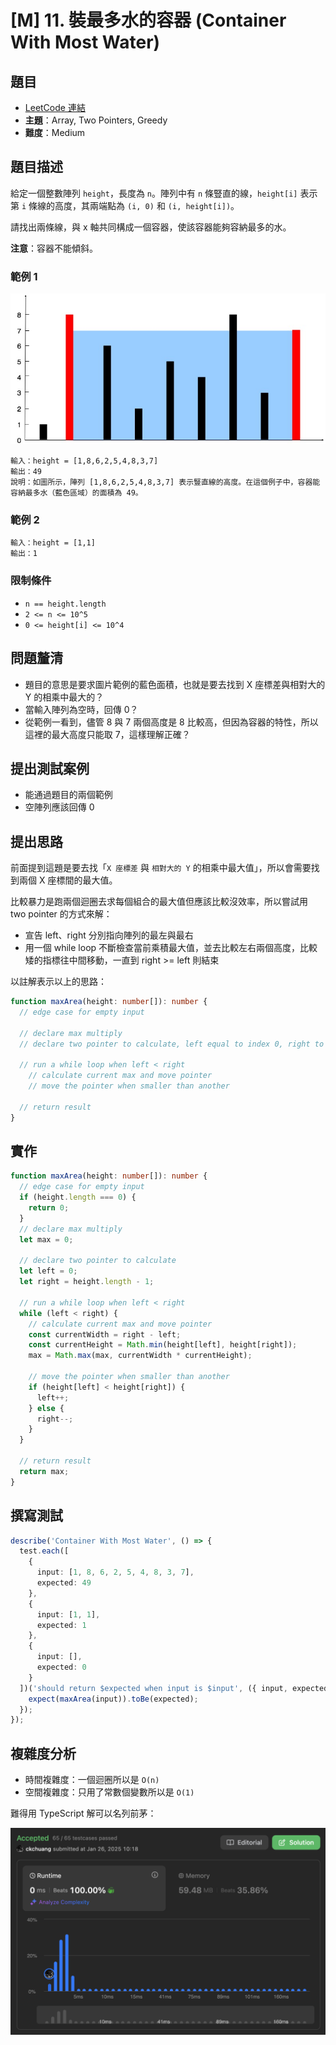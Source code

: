 # \[M\] 11. 裝最多水的容器 (Container With Most Water)

## 題目

- [LeetCode 連結](https://leetcode.com/problems/container-with-most-water)
- **主題**：Array, Two Pointers, Greedy
- **難度**：Medium

## 題目描述

給定一個整數陣列 `height`，長度為 `n`。陣列中有 `n` 條豎直的線，`height[i]` 表示第 `i` 條線的高度，其兩端點為 `(i, 0)` 和 `(i, height[i])`。

請找出兩條線，與 x 軸共同構成一個容器，使該容器能夠容納最多的水。

**注意**：容器不能傾斜。

### 範例 1

![11.jpg](./11.jpg)

```plain
輸入：height = [1,8,6,2,5,4,8,3,7]
輸出：49
說明：如圖所示，陣列 [1,8,6,2,5,4,8,3,7] 表示豎直線的高度。在這個例子中，容器能容納最多水（藍色區域）的面積為 49。
```

### 範例 2

```plain
輸入：height = [1,1]
輸出：1
```

### 限制條件

- `n == height.length`
- `2 <= n <= 10^5`
- `0 <= height[i] <= 10^4`

## 問題釐清

- 題目的意思是要求圖片範例的藍色面積，也就是要去找到 X 座標差與相對大的 Y 的相乘中最大的？
- 當輸入陣列為空時，回傳 0？
- 從範例一看到，儘管 8 與 7 兩個高度是 8 比較高，但因為容器的特性，所以這裡的最大高度只能取 7，這樣理解正確？

## 提出測試案例

- 能通過題目的兩個範例
- 空陣列應該回傳 0

## 提出思路

前面提到這題是要去找「`X 座標差` 與 `相對大的 Y` 的相乘中最大值」，所以會需要找到兩個 X 座標間的最大值。

比較暴力是跑兩個迴圈去求每個組合的最大值但應該比較沒效率，所以嘗試用 two pointer 的方式來解：

- 宣告 left、right 分別指向陣列的最左與最右
- 用一個 while loop 不斷檢查當前乘積最大值，並去比較左右兩個高度，比較矮的指標往中間移動，一直到 right >= left 則結束

以註解表示以上的思路：

```ts
function maxArea(height: number[]): number {
  // edge case for empty input

  // declare max multiply
  // declare two pointer to calculate, left equal to index 0, right to last element

  // run a while loop when left < right
    // calculate current max and move pointer
    // move the pointer when smaller than another

  // return result
}
```

## 實作

```ts
function maxArea(height: number[]): number {
  // edge case for empty input
  if (height.length === 0) {
    return 0;
  }
  // declare max multiply
  let max = 0;

  // declare two pointer to calculate
  let left = 0;
  let right = height.length - 1;

  // run a while loop when left < right
  while (left < right) {
    // calculate current max and move pointer
    const currentWidth = right - left;
    const currentHeight = Math.min(height[left], height[right]);
    max = Math.max(max, currentWidth * currentHeight);

    // move the pointer when smaller than another
    if (height[left] < height[right]) {
      left++;
    } else {
      right--;
    }
  }

  // return result
  return max;
}
```

## 撰寫測試

```ts
describe('Container With Most Water', () => {
  test.each([
    {
      input: [1, 8, 6, 2, 5, 4, 8, 3, 7],
      expected: 49
    },
    {
      input: [1, 1],
      expected: 1
    },
    {
      input: [],
      expected: 0
    }
  ])('should return $expected when input is $input', ({ input, expected }) => {
    expect(maxArea(input)).toBe(expected);
  });
});
```

## 複雜度分析

- 時間複雜度：一個迴圈所以是 `O(n)`
- 空間複雜度：只用了常數個變數所以是 `O(1)`

難得用 TypeScript 解可以名列前茅：

![image.png](./11_time.png)
